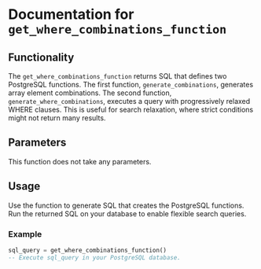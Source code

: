 # Documentation for `get_where_combinations_function`

## Functionality

The `get_where_combinations_function` returns SQL that defines two PostgreSQL functions. The first function, `generate_combinations`, generates array element combinations. The second function, `generate_where_combinations`, executes a query with progressively relaxed WHERE clauses. This is useful for search relaxation, where strict conditions might not return many results.

## Parameters

This function does not take any parameters.

## Usage

Use the function to generate SQL that creates the PostgreSQL functions. Run the returned SQL on your database to enable flexible search queries.

### Example

```sql
sql_query = get_where_combinations_function()
-- Execute sql_query in your PostgreSQL database.
```